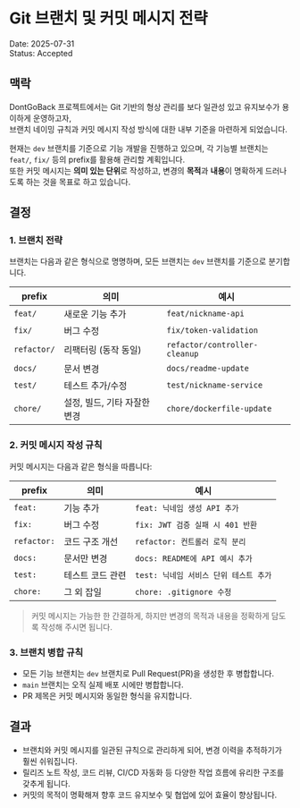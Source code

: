 # Git 브랜치 및 커밋 메시지 전략

Date: 2025-07-31  
Status: Accepted

## 맥락

DontGoBack 프로젝트에서는 Git 기반의 형상 관리를 보다 일관성 있고 유지보수가 용이하게 운영하고자,  
브랜치 네이밍 규칙과 커밋 메시지 작성 방식에 대한 내부 기준을 마련하게 되었습니다.


현재는 `dev` 브랜치를 기준으로 기능 개발을 진행하고 있으며, 각 기능별 브랜치는 `feat/`, `fix/` 등의 prefix를 활용해 관리할 계획입니다.   
또한 커밋 메시지는 **의미 있는 단위**로 작성하고, 변경의 **목적**과 **내용**이 명확하게 드러나도록 하는 것을 목표로 하고 있습니다.


## 결정

### 1. 브랜치 전략

브랜치는 다음과 같은 형식으로 명명하며, 모든 브랜치는 `dev` 브랜치를 기준으로 분기합니다.

| prefix      | 의미                         | 예시                          |
| ----------- | ---------------------------- | ----------------------------- |
| `feat/`     | 새로운 기능 추가             | `feat/nickname-api`           |
| `fix/`      | 버그 수정                    | `fix/token-validation`        |
| `refactor/` | 리팩터링 (동작 동일)         | `refactor/controller-cleanup` |
| `docs/`     | 문서 변경                    | `docs/readme-update`          |
| `test/`     | 테스트 추가/수정             | `test/nickname-service`       |
| `chore/`    | 설정, 빌드, 기타 자잘한 변경 | `chore/dockerfile-update`     |

### 2. 커밋 메시지 작성 규칙

커밋 메시지는 다음과 같은 형식을 따릅니다:

| prefix      | 의미             | 예시                                   |
| ----------- | ---------------- | -------------------------------------- |
| `feat:`     | 기능 추가        | `feat: 닉네임 생성 API 추가`           |
| `fix:`      | 버그 수정        | `fix: JWT 검증 실패 시 401 반환`       |
| `refactor:` | 코드 구조 개선   | `refactor: 컨트롤러 로직 분리`         |
| `docs:`     | 문서만 변경      | `docs: README에 API 예시 추가`         |
| `test:`     | 테스트 코드 관련 | `test: 닉네임 서비스 단위 테스트 추가` |
| `chore:`    | 그 외 잡일       | `chore: .gitignore 수정`               |

> 커밋 메시지는 가능한 한 간결하게, 하지만 변경의 목적과 내용을 정확하게 담도록 작성해 주시면 됩니다.

### 3. 브랜치 병합 규칙

- 모든 기능 브랜치는 `dev` 브랜치로 Pull Request(PR)을 생성한 후 병합합니다.
- `main` 브랜치는 오직 실제 배포 시에만 병합합니다.
- PR 제목은 커밋 메시지와 동일한 형식을 유지합니다.

## 결과

- 브랜치와 커밋 메시지를 일관된 규칙으로 관리하게 되어, 변경 이력을 추적하기가 훨씬 쉬워집니다.
- 릴리즈 노트 작성, 코드 리뷰, CI/CD 자동화 등 다양한 작업 흐름에 유리한 구조를 갖추게 됩니다.
- 커밋의 목적이 명확해져 향후 코드 유지보수 및 협업에 있어 효율이 향상됩니다.

